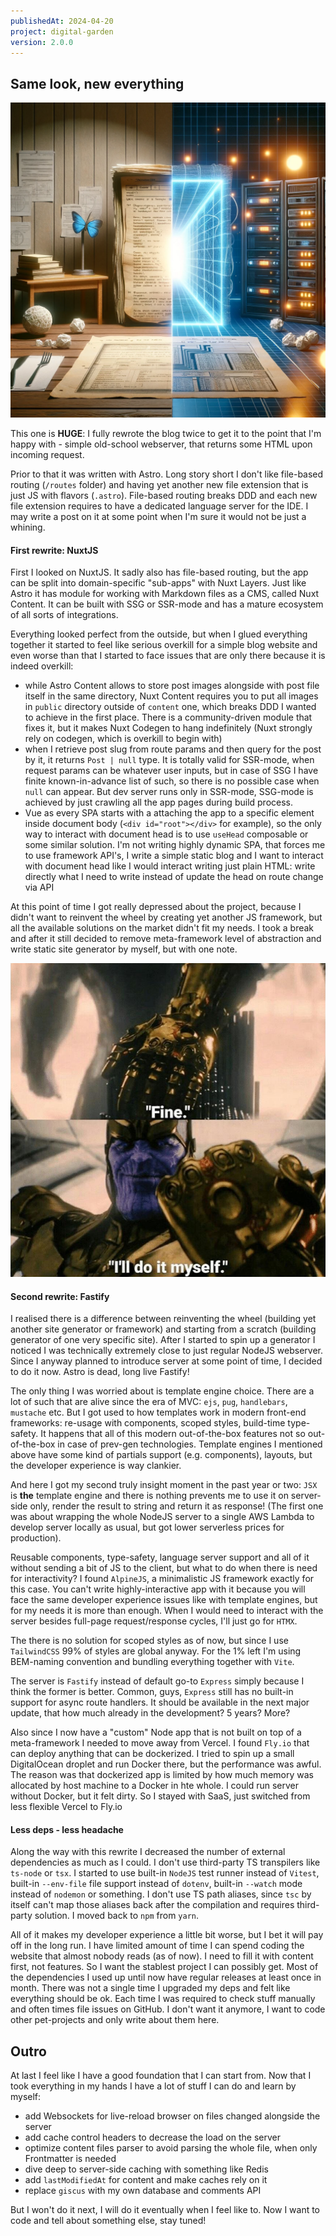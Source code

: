 ```yaml
---
publishedAt: 2024-04-20
project: digital-garden
version: 2.0.0
---
```


## Same look, new everything

![Static to SSR](./static-to-ssr.webp)

This one is **HUGE**: I fully rewrote the blog twice to get it to the point that I'm happy with - simple old-school webserver, that returns some HTML upon incoming request.

Prior to that it was written with Astro. Long story short I don't like file-based routing (`/routes` folder) and having yet another new file extension that is just JS with flavors (`.astro`). File-based routing breaks DDD and each new file extension requires to have a dedicated language server for the IDE. I may write a post on it at some point when I'm sure it would not be just a whining.

#### First rewrite: NuxtJS

First I looked on NuxtJS. It sadly also has file-based routing, but the app can be split into domain-specific "sub-apps" with Nuxt Layers. Just like Astro it has module for working with Markdown files as a CMS, called Nuxt Content. It can be built with SSG or SSR-mode and has a mature ecosystem of all sorts of integrations.

Everything looked perfect from the outside, but when I glued everything together it started to feel like serious overkill for a simple blog website and even worse than that I started to face issues that are only there because it is indeed overkill:

- while Astro Content allows to store post images alongside with post file itself in the same directory, Nuxt Content requires you to put all images in `public` directory outside of `content` one, which breaks DDD I wanted to achieve in the first place. There is a community-driven module that fixes it, but it makes Nuxt Codegen to hang indefinitely (Nuxt strongly rely on codegen, which is overkill to begin with)
- when I retrieve post slug from route params and then query for the post by it, it returns `Post | null` type. It is totally valid for SSR-mode, when request params can be whatever user inputs, but in case of SSG I have finite known-in-advance list of such, so there is no possible case when `null` can appear. But dev server runs only in SSR-mode, SSG-mode is achieved by just crawling all the app pages during build process.
- Vue as every SPA starts with a attaching the app to a specific element inside document body (`<div id="root"></div>` for example), so the only way to interact with document head is to use `useHead` composable or some similar solution. I'm not writing highly dynamic SPA, that forces me to use framework API's, I write a simple static blog and I want to interact with document head like I would interact writing just plain HTML: write directly what I need to write instead of update the head on route change via API

At this point of time I got really depressed about the project, because I didn't want to reinvent the wheel by creating yet another JS framework, but all the available solutions on the market didn't fit my needs. I took a break and after it still decided to remove meta-framework level of abstraction and write static site generator by myself, but with one note.

![Fine, I'll do it myself](./fine-ill-do-it-myself.png)

#### Second rewrite: Fastify

I realised there is a difference between reinventing the wheel (building yet another site generator or framework) and starting from a scratch (building generator of one very specific site). After I started to spin up a generator I noticed I was technically extremely close to just regular NodeJS webserver. Since I anyway planned to introduce server at some point of time, I decided to do it now. Astro is dead, long live Fastify!

The only thing I was worried about is template engine choice. There are a lot of such that are alive since the era of MVC: `ejs`, `pug`, `handlebars`, `mustache` etc. But I got used to how templates work in modern front-end frameworks: re-usage with components, scoped styles, build-time type-safety. It happens that all of this modern out-of-the-box features not so out-of-the-box in case of prev-gen technologies. Template engines I mentioned above have some kind of partials support (e.g. components), layouts, but the developer experience is way clankier.

And here I got my second truly insight moment in the past year or two: `JSX` is **the** template engine and there is nothing prevents me to use it on server-side only, render the result to string and return it as response! (The first one was about wrapping the whole NodeJS server to a single AWS Lambda to develop server locally as usual, but got lower serverless prices for production).

Reusable components, type-safety, language server support and all of it without sending a bit of JS to the client, but what to do when there is need for interactivity? I found `AlpineJS`, a minimalistic JS framework exactly for this case. You can't write highly-interactive app with it because you will face the same developer experience issues like with template engines, but for my needs it is more than enough. When I would need to interact with the server besides full-page request/response cycles, I'll just go for `HTMX`.

The there is no solution for scoped styles as of now, but since I use `TailwindCSS` 99% of styles are global anyway. For the 1% left I'm using BEM-naming convention and bundling everything together with `Vite`.

The server is `Fastify` instead of default go-to `Express` simply because I think the former is better. Common, guys, `Express` still has no built-in support for async route handlers. It should be available in the next major update, that how much already in the development? 5 years? More?

Also since I now have a "custom" Node app that is not built on top of a meta-framework I needed to move away from Vercel. I found `Fly.io` that can deploy anything that can be dockerized. I tried to spin up a small DigitalOcean droplet and run Docker there, but the performance was awful. The reason was that dockerized app is limited by how much memory was allocated by host machine to a Docker in hte whole. I could run server without Docker, but it felt dirty. So I stayed with SaaS, just switched from less flexible Vercel to Fly.io

#### Less deps - less headache

Along the way with this rewrite I decreased the number of external dependencies as much as I could. I don't use third-party TS transpilers like `ts-node` or `tsx`. I started to use built-in `NodeJS` test runner instead of `Vitest`, built-in `--env-file` file support instead of `dotenv`, built-in `--watch` mode instead of `nodemon` or something. I don't use TS path aliases, since `tsc` by itself can't map those aliases back after the compilation and requires third-party solution. I moved back to `npm` from `yarn`.

All of it makes my developer experience a little bit worse, but I bet it will pay off in the long run. I have limited amount of time I can spend coding the website that almost nobody reads (as of now). I need to fill it with content first, not features. So I want the stablest project I can possibly get. Most of the dependencies I used up until now have regular releases at least once in month. There was not a single time I upgraded my deps and felt like everything should be ok. Each time I was required to check stuff manually and often times file issues on GitHub. I don't want it anymore, I want to code other pet-projects and only write about them here.

## Outro

At last I feel like I have a good foundation that I can start from. Now that I took everything in my hands I have a lot of stuff I can do and learn by myself:

- add Websockets for live-reload browser on files changed alongside the server
- add cache control headers to decrease the load on the server
- optimize content files parser to avoid parsing the whole file, when only Frontmatter is needed
- dive deep to server-side caching with something like Redis
- add `lastModifiedAt` for content and make caches rely on it
- replace `giscus` with my own database and comments API

But I won't do it next, I will do it eventually when I feel like to. Now I want to code and tell about something else, stay tuned!
